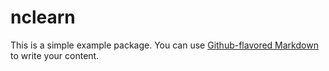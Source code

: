 # nclearn

This is a simple example package. You can use
[Github-flavored Markdown](https://guides.github.com/features/mastering-markdown/)
to write your content. 
